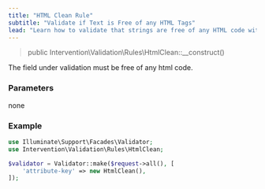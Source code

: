 ```yaml
---
title: "HTML Clean Rule"
subtitle: "Validate if Text is Free of any HTML Tags"
lead: "Learn how to validate that strings are free of any HTML code with the additional validation rules of Intervention Validation for your Laravel application."
---
```


> public Intervention\Validation\Rules\HtmlClean::__construct()

The field under validation must be free of any html code.

### Parameters

none

### Example

```php
use Illuminate\Support\Facades\Validator;
use Intervention\Validation\Rules\HtmlClean;

$validator = Validator::make($request->all(), [
    'attribute-key' => new HtmlClean(),
]);
```


